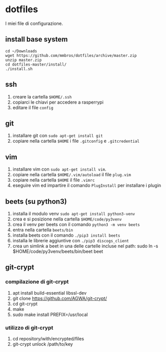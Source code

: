 # dotfiles
I miei file di configurazione.

## install base system
```
cd ~/Downloads
wget https://github.com/mmbros/dotfiles/archive/master.zip
unzip master.zip
cd dotfiles-master/install/
./install.sh
```

## ssh

1. creare la cartella `$HOME/.ssh`
2. copiarci le chiavi per accedere a rasperrypi
3. editare il file `config`


## git

1. installare git con `sudo apt-get install git`
2. copiare nella cartella `$HOME` i file `.gitconfig` e `.gitcredential`


## vim

1. installare vim con `sudo apt-get install vim`.
2. copiare nella cartella `$HOME/.vim/autoload` il file `plug.vim`
3. copiare nella cartella `$HOME` il file `.vimrc`
4. eseguire vim ed impartire il comando `PlugInstall` per installare i plugin


## beets (su python3)

1. installa il modulo venv `sudo apt-get install python3-venv`
2. crea e si posizione nella cartella `$HOME/code/py3venv`
3. crea il venv per beets con il comando `python3 -m venv beets`
4. entra nella cartella `beets/bin`
5. installa beets con il comando `./pip3 install beets`
6. installa le librerie aggiuntive con `./pip3 discogs_client`
7. crea un simlink a beet in una delle cartelle incluse nel path:
       sudo ln -s $HOME/code/py3venv/beets/bin/beet beet


## git-crypt

### compilazione di git-crypt

1. apt install build-essential libssl-dev
2. git clone https://github.com/AGWA/git-crypt/
3. cd git-crypt
4. make
5. sudo make install PREFIX=/usr/local

### utilizzo di git-crypt

1. cd repository/with/encrypted/files
2. git-crypt unlock /path/to/key

